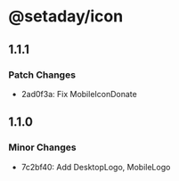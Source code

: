 # @setaday/icon

## 1.1.1

### Patch Changes

- 2ad0f3a: Fix MobileIconDonate

## 1.1.0

### Minor Changes

- 7c2bf40: Add DesktopLogo, MobileLogo
